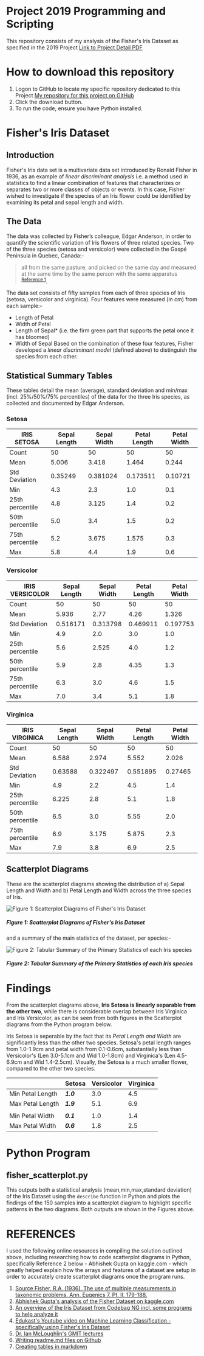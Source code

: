 # Project 2019        Programming and Scripting
This repository consists of my analysis of the Fisher's Iris Dataset as specified in the 2019 Project [Link to Project Detail PDF ](https://github.com/ianmcloughlin/project-pands/raw/master/project.pdf)

# How to download this repository
1. Logon to GitHub to locate my specific repository dedicated to this Project [My repository for this project on GitHub](https://github.com/gabrielmulligan/fishersirisdataset)
2. Click the download button.
3. To run the code, ensure you have Python installed.

# Fisher's Iris Dataset

## Introduction
Fisher's Iris data set is a multivariate data set introduced by Ronald Fisher in 1936, as an example of *linear discriminant analysis* i.e. a method used in statistics to find a linear combination of features that characterizes or separates two or more classes of objects or events. 
In this case, Fisher wished to investigate if the species of an Iris flower could be identified by examining its petal and sepal length and width.

## The Data
The data was collected by Fisher’s colleague, Edgar Anderson, in order to quantify the scientific variation of Iris flowers of three related species. Two of the three species (setosa and versicolor) were collected in the Gaspé Peninsula in Quebec, Canada:-  
>all from the same pasture, and picked on the same day and measured at the same time by the same person with the same apparatus <sup>[Reference 1](https://link.springer.com/chapter/10.1007/978-1-4612-5098-2_2)</sup>.

The data set consists of fifty samples from each of three species of Iris (setosa, versicolor and virginica). Four features were measured (in cm) from each sample:-
- Length of Petal
- Width of Petal
- Length of Sepal* (i.e. the firm green part that supports the petal once it has bloomed) 
- Width of Sepal
Based on the combination of these four features, Fisher developed a *linear discriminant model* (defined above) to distinguish the species from each other.

## Statistical Summary Tables

These tables detail the mean (average), standard deviation and min/max (incl. 25%/50%/75% percentiles) of the data for the three Iris species, as collected and documented by Edgar Anderson.

### Setosa

| IRIS SETOSA |Sepal Length|Sepal Width|Petal Length|Petal Width|
| --- | --- | --- |--- | --- |
| Count | 50 | 50 | 50 | 50 |
| Mean | 5.006 | 3.418 | 1.464 | 0.244 |
| Std Deviation | 0.35249 | 0.381024 |0.173511 | 0.10721 |
| Min | 4.3 | 2.3 |1.0 | 0.1 |
| 25th percentile | 4.8 | 3.125 |1.4 | 0.2 |
| 50th percentile | 5.0 | 3.4 |1.5 | 0.2 |
| 75th percentile | 5.2 | 3.675 |1.575 | 0.3 |
| Max | 5.8 | 4.4 |1.9 | 0.6 |

### Versicolor

| IRIS VERSICOLOR |Sepal Length|Sepal Width|Petal Length|Petal Width|
| --- | --- | --- |--- | --- |
| Count | 50 | 50 | 50 | 50 |
| Mean | 5.936 | 2.77 | 4.26 | 1.326 |
| Std Deviation | 0.516171 | 0.313798 |0.469911 | 0.197753 |
| Min | 4.9 | 2.0 |3.0 | 1.0 |
| 25th percentile | 5.6 | 2.525 |4.0 | 1.2 |
| 50th percentile | 5.9 | 2.8 |4.35 | 1.3 |
| 75th percentile | 6.3 | 3.0 |4.6 | 1.5 |
| Max | 7.0 | 3.4 |5.1 | 1.8 |

### Virginica

| IRIS VIRGINICA |Sepal Length|Sepal Width|Petal Length|Petal Width|
| --- | --- | --- |--- | --- |
| Count | 50 | 50 | 50 | 50 |
| Mean | 6.588 | 2.974 | 5.552 | 2.026 |
| Std Deviation | 0.63588 | 0.322497 |0.551895 | 0.27465 |
| Min | 4.9 | 2.2 |4.5 | 1.4 |
| 25th percentile | 6.225 | 2.8 |5.1 | 1.8 |
| 50th percentile | 6.5 | 3.0 |5.55 | 2.0 |
| 75th percentile | 6.9 | 3.175 |5.875 | 2.3 |
| Max | 7.9 | 3.8 |6.9 | 2.5 |

## Scatterplot Diagrams

These are the scatterplot diagrams showing the distribution of a) Sepal Length and Width and b) Petal Length and Width across the three species of Iris.

![Figure 1: Scatterplot Diagrams of Fisher's Iris Dataset](https://github.com/gabrielmulligan/fishersirisdataset/blob/master/Fisher_Scatterplots.png)
##### Figure 1: Scatterplot Diagrams of Fisher's Iris Dataset


and a summary of the main statistics of the dataset, per species:-

![Figure 2: Tabular Summary of the Primary Statistics of each Iris species](https://github.com/gabrielmulligan/fishersirisdataset/blob/master/Fisher_Summary.png)
##### Figure 2: Tabular Summary of the Primary Statistics of each Iris species

# Findings

From the scatterplot diagrams above, **Iris Setosa is linearly separable from the other two**, while there is considerable overlap between Iris Virginica and Iris Versicolor, as can be seen from both figures in the Scatterplot diagrams from the Python program below.

Iris Setosa is seperable by the fact that its *Petal Length and Width* are significantly less than the other two species. Setosa's petal length ranges from 1.0-1.9cm and petal width from 0.1-0.6cm, substantially less than Versicolor's (Len 3.0-5.1cm and Wid 1.0-1.8cm) and Virginica's (Len 4.5-6.9cm and Wid 1.4-2.5cm). Visually, the Setosa is a much smaller flower, compared to the other two species.

|      |Setosa|Versicolor|Virginica|
| --- | --- | --- |--- |
| Min Petal Length | **_1.0_** | 3.0 |4.5 |
| Max Petal Length| **_1.9_** | 5.1 |6.9 |
| | |  | |
| Min Petal Width| **_0.1_** | 1.0 |1.4 |
| Max Petal Width| **_0.6_** | 1.8 |2.5 |

# Python Program 
## fisher_scatterplot.py

This outputs both a statistical analysis (mean,min,max,standard deviation) of the Iris Dataset using the `describe` function in Python and plots the findings of the 150 samples into a scatterplot diagram to highlight specific patterns in the two diagrams. Both outputs are shown in the Figures above.

# REFERENCES
I used the following online resources in compiling the solution outlined above, including researching how to code scatterplot diagrams in Python, specifically Reference 2 below - Abhishek Gupta on kaggle.com - which greatly helped explain how the arrays and features of a dataset are setup in order to accurately create scatterplot diagrams once the program runs.


1. [Source Fisher, R.A. (1936). The use of multiple measurements in taxonomic problems. Ann. Eugenics 7, Pt. II, 179-188.](https://link.springer.com/chapter/10.1007/978-1-4612-5098-2_2)
2. [Abhishek Gupta's analysis of the Fisher Dataset on kaggle.com](https://www.kaggle.com/abhishekkrg/python-iris-data-visualization-and-explanation)
3. [An overview of the Iris Dataset from Codebag NG incl. some programs to help analyze it](https://medium.com/codebagng/basic-analysis-of-the-iris-data-set-using-python-2995618a6342)
4. [Edukast's Youtube video on Machine Learning Classification - specifically using Fisher's Iris Dataset](https://www.youtube.com/watch?v=wIubuU7gejM)
5. [Dr. Ian McLoughlin's GMIT lectures](https://web.microsoftstream.com/video/6db924ef-af13-47da-a620-0e5b59e1c0ff)
6. [Writing readme.md files on Github](https://help.github.com/en/articles/basic-writing-and-formatting-syntax)
7. [Creating tables in markdown](https://www.makeuseof.com/tag/create-markdown-table/)
